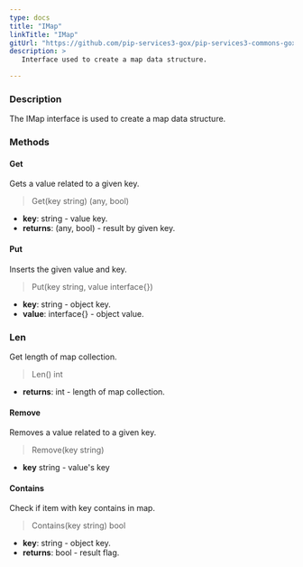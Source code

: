 ```yaml
---
type: docs
title: "IMap"
linkTitle: "IMap"
gitUrl: "https://github.com/pip-services3-gox/pip-services3-commons-gox"
description: > 
   Interface used to create a map data structure.

---
```


### Description

The IMap interface is used to create a map data structure.

### Methods

#### Get
Gets a value related to a given key.
> Get(key string) (any, bool)

- **key**: string - value key.
- **returns**: (any, bool) - result by given key.

#### Put
Inserts the given value and key.
> Put(key string, value interface{})

- **key**: string - object key.
- **value**: interface{} - object value.

### Len
Get length of map collection.

> Len() int

- **returns**: int - length of map collection.

#### Remove
Removes a value related to a given key.
> Remove(key string)

- **key** string - value's key

#### Contains
Check if item with key contains in map.

> Contains(key string) bool

- **key**: string - object key.
- **returns**: bool - result flag.
